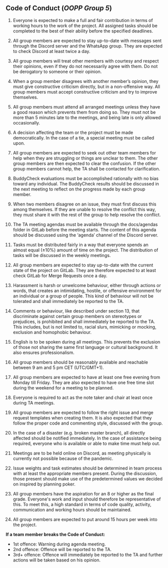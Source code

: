## Code of Conduct (*OOPP Group 5*)
  
1. Everyone is expected to make a full and fair contribution in terms of working hours to the work of the project. All assigned tasks should be completed to the best of their ability before the specified deadlines.
  
2. All group members are expected to stay up-to-date with messages sent through the Discord server and the WhatsApp group. They are expected to check Discord at least twice a day.
  
3. All group members will treat other members with courtesy and respect their opinions, even if they do not necessarily agree with them. Do not be derogatory to someone or their opinion.
   
4. When a group member disagrees with another member’s opinion, they must give constructive criticism directly, but in a non-offensive way. All group members must accept constructive criticism and try to improve themselves.
  
5. All group members must attend all arranged meetings unless they have a good reason which prevents them from doing so. They must not be more than 5 minutes late to the meetings, and being late is only allowed occasionally.
  
6. A decision affecting the team or the project must be made democratically. In the case of a tie, a special meeting must be called upon.
  
7. All group members are expected to seek out other team members for help when they are struggling or things are unclear to them. The other group members are then expected to clear the confusion. If the other group members cannot help, the TA shall be contacted for clarification.
  
8. BuddyCheck evaluations must be accomplished rationally with no bias toward any individual. The BuddyCheck results should be discussed in the next meeting to reflect on the progress made by each group member.
  
9. When two members disagree on an issue, they must first discuss this among themselves. If they are unable to resolve the conflict this way, they must share it with the rest of the group to help resolve the conflict.
  
10. The TA meeting agendas must be available through the docs/agendas folder in GitLab before the meeting starts. The content of this agenda should be discussed using the ‘agenda’ channel of the Discord server.
  
11. Tasks must be distributed fairly in a way that everyone spends an almost equal (±10%) amount of time on the project. The distribution of tasks will be discussed in the weekly meetings.
  
12. All group members are expected to stay up-to-date with the current state of the project on GitLab. They are therefore expected to at least check GitLab for Merge Requests once a day.
  
13. Harassment is harsh or unwelcome behaviour, either through actions or words, that creates an intimidating, hostile, or offensive environment for an individual or a group of people. This kind of behaviour will not be tolerated and shall immediately be reported to the TA.
  
14. Comments or behaviour, like described under section 13, that discriminate against certain group members on stereotypes or prejudices, is prohibited and shall immediately be reported to the TA. This includes, but is not limited to, racial slurs, mimicking or mocking, exclusion and homophobic behaviour.
  
15. English is to be spoken during all meetings. This prevents the exclusion of those not sharing the same first language or cultural background. It also ensures professionalism.
  
16. All group members should be reasonably available and reachable between 9 am and 5 pm CET (UTC/GMT+1).
  
16. All group members are expected to have at least one free evening from Monday till Friday. They are also expected to have one free time slot during the weekend for a meeting to be planned.
  
18. Everyone is required to act as the note taker and chair at least once during TA meetings.
  
19. All group members are expected to follow the right issue and merge request templates when creating them. It is also expected that they follow the proper code and commenting style, discussed with the group.
  
20. In the case of a disaster (e.g. broken master branch), all directly affected should be notified immediately. In the case of assistance being required, everyone who is available or able to make time must help out.
  
21. Meetings are to be held online on Discord, as meeting physically is currently not possible because of the pandemic.
  
22. Issue weights and task estimates should be determined in team process with at least the appropriate members present. During the discussion, those present should make use of the predetermined values we decided on inspired by planning poker.
  
23. All group members have the aspiration for an 8 or higher as the final grade. Everyone's work and input should therefore be representative of this. To meet this, a high standard in terms of code quality, activity, communication and working hours should be maintained.
  
24. All group members are expected to put around 15 hours per week into the project.
  
**If a team member breaks the Code of Conduct:**
- 1st offence: Warning during agenda meeting.
- 2nd offence: Offence will be reported to the TA.
- 3rd+ offence: Offence will immediately be reported to the TA and further actions will be taken based on his opinion.
